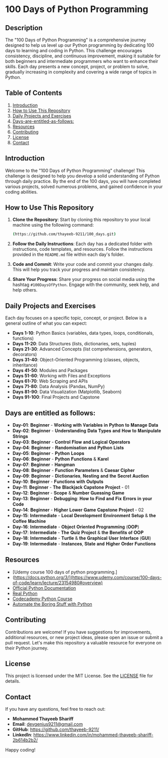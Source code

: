 # 100 Days of Python Programming

## Description

The "100 Days of Python Programming" is a comprehensive journey designed to help us level up our Python programming by dedicating 100 days to learning and coding in Python. This challenge encourages consistency, discipline, and continuous improvement, making it suitable for both beginners and intermediate programmers who want to enhance their skills. Each day presents a new concept, project, or problem to solve, gradually increasing in complexity and covering a wide range of topics in Python.

## Table of Contents

1. [Introduction](#introduction)
2. [How to Use This Repository](#how-to-use-this-repository)
3. [Daily Projects and Exercises](#daily-projects-and-exercises)
4. [Days-are-entitled-as-follows:](https://github.com/thayeeb-9211/100_days_of_python_programming/blob/main/README.md#days-are-entitled-as-follows)
5. [Resources](#resources)
6. [Contributing](#contributing)
7. [License](#license)
8. [Contact](#contact)

## Introduction

Welcome to the "100 Days of Python Programming" challenge! This challenge is designed to help you develop a solid understanding of Python through daily practice. By the end of the 100 days, you will have completed various projects, solved numerous problems, and gained confidence in your coding abilities.

## How to Use This Repository

1. **Clone the Repository**: Start by cloning this repository to your local machine using the following command:
    ```bash
    (https://github.com/thayeeb-9211/100_days.git)
    ```

2. **Follow the Daily Instructions**: Each day has a dedicated folder with instructions, code templates, and resources. Follow the instructions provided in the `README.md` file within each day's folder.

3. **Code and Commit**: Write your code and commit your changes daily. This will help you track your progress and maintain consistency.

4. **Share Your Progress**: Share your progress on social media using the hashtag `#100DaysOfPython`. Engage with the community, seek help, and help others.

## Daily Projects and Exercises

Each day focuses on a specific topic, concept, or project. Below is a general outline of what you can expect:

- **Days 1-10**: Python Basics (variables, data types, loops, conditionals, functions)
- **Days 11-20**: Data Structures (lists, dictionaries, sets, tuples)
- **Days 21-30**: Advanced Concepts (list comprehensions, generators, decorators)
- **Days 31-40**: Object-Oriented Programming (classes, objects, inheritance)
- **Days 41-50**: Modules and Packages
- **Days 51-60**: Working with Files and Exceptions
- **Days 61-70**: Web Scraping and APIs
- **Days 71-80**: Data Analysis (Pandas, NumPy)
- **Days 81-90**: Data Visualization (Matplotlib, Seaborn)
- **Days 91-100**: Final Projects and Capstone

## Days are entitled as follows:
- **Day-01**: 𝐁𝐞𝐠𝐢𝐧𝐧𝐞𝐫 - 𝐖𝐨𝐫𝐤𝐢𝐧𝐠 𝐰𝐢𝐭𝐡 𝐕𝐚𝐫𝐢𝐚𝐛𝐥𝐞𝐬 𝐢𝐧 𝐏𝐲𝐭𝐡𝐨𝐧 𝐭𝐨 𝐌𝐚𝐧𝐚𝐠𝐞 𝐃𝐚𝐭𝐚
- **Day-02**: 𝐁𝐞𝐠𝐢𝐧𝐧𝐞𝐫 - 𝐔𝐧𝐝𝐞𝐫𝐬𝐭𝐚𝐧𝐝𝐢𝐧𝐠 𝐃𝐚𝐭𝐚 𝐓𝐲𝐩𝐞𝐬 𝐚𝐧𝐝 𝐇𝐨𝐰 𝐭𝐨 𝐌𝐚𝐧𝐢𝐩𝐮𝐥𝐚𝐭𝐞 𝐒𝐭𝐫𝐢𝐧𝐠𝐬
- **Day-03**: 𝐁𝐞𝐠𝐢𝐧𝐧𝐞𝐫 - 𝐂𝐨𝐧𝐭𝐫𝐨𝐥 𝐅𝐥𝐨𝐰 𝐚𝐧𝐝 𝐋𝐨𝐠𝐢𝐜𝐚𝐥 𝐎𝐩𝐞𝐫𝐚𝐭𝐨𝐫𝐬
- **Day-04**: 𝐁𝐞𝐠𝐢𝐧𝐧𝐞𝐫 - 𝐑𝐚𝐧𝐝𝐨𝐦𝐢𝐬𝐚𝐭𝐢𝐨𝐧 𝐚𝐧𝐝 𝐏𝐲𝐭𝐡𝐨𝐧 𝐋𝐢𝐬𝐭𝐬
- **Day-05**: 𝐁𝐞𝐠𝐢𝐧𝐧𝐞𝐫 - 𝐏𝐲𝐭𝐡𝐨𝐧 𝐋𝐨𝐨𝐩𝐬
- **Day-06**: 𝐁𝐞𝐠𝐢𝐧𝐧𝐞𝐫 - 𝐏𝐲𝐭𝐡𝐨𝐧 𝐅𝐮𝐧𝐜𝐭𝐢𝐨𝐧𝐬 & 𝐊𝐚𝐫𝐞𝐥
- **Day-07**: 𝐁𝐞𝐠𝐢𝐧𝐧𝐞𝐫 - 𝐇𝐚𝐧𝐠𝐦𝐚𝐧
- **Day-08**: 𝐁𝐞𝐠𝐢𝐧𝐧𝐞𝐫 - 𝐅𝐮𝐧𝐜𝐭𝐢𝐨𝐧 𝐏𝐚𝐫𝐚𝐦𝐞𝐭𝐞𝐫𝐬 & 𝐂𝐚𝐞𝐬𝐚𝐫 𝐂𝐢𝐩𝐡𝐞𝐫
- **Day-09**: 𝐁𝐞𝐠𝐢𝐧𝐧𝐞𝐫 - 𝐃𝐢𝐜𝐭𝐢𝐨𝐧𝐚𝐫𝐢𝐞𝐬, 𝐍𝐞𝐬𝐭𝐢𝐧𝐠 𝐚𝐧𝐝 𝐭𝐡𝐞 𝐒𝐞𝐜𝐫𝐞𝐭 𝐀𝐮𝐜𝐭𝐢𝐨𝐧
- **Day-10**: 𝐁𝐞𝐠𝐢𝐧𝐧𝐞𝐫 - 𝐅𝐮𝐧𝐜𝐭𝐢𝐨𝐧𝐬 𝐰𝐢𝐭𝐡 𝐎𝐮𝐭𝐩𝐮𝐭𝐬
- **Day-11**: 𝐁𝐞𝐠𝐢𝐧𝐧𝐞𝐫 - 𝐓𝐡𝐞 𝐁𝐥𝐚𝐜𝐤𝐣𝐚𝐜𝐤 𝐂𝐚𝐩𝐬𝐭𝐨𝐧𝐞 𝐏𝐫𝐨𝐣𝐞𝐜𝐭 - 01
- **Day-12**: 𝐁𝐞𝐠𝐢𝐧𝐧𝐞𝐫 - 𝐒𝐜𝐨𝐩𝐞 & 𝐍𝐮𝐦𝐛𝐞𝐫 𝐆𝐮𝐞𝐬𝐬𝐢𝐧𝐠 𝐆𝐚𝐦𝐞
- **Day-13**: 𝐁𝐞𝐠𝐢𝐧𝐧𝐞𝐫 - 𝐃𝐞𝐛𝐮𝐠𝐠𝐢𝐧𝐠: 𝐇𝐨𝐰 𝐭𝐨 𝐅𝐢𝐧𝐝 𝐚𝐧𝐝 𝐅𝐢𝐱 𝐄𝐫𝐫𝐨𝐫𝐬 𝐢𝐧 𝐲𝐨𝐮𝐫 𝐂𝐨𝐝𝐞
- **Day-14**: 𝐁𝐞𝐠𝐢𝐧𝐧𝐞𝐫 - 𝐇𝐢𝐠𝐡𝐞𝐫 𝐋𝐨𝐰𝐞𝐫 𝐆𝐚𝐦𝐞 𝐂𝐚𝐩𝐬𝐭𝐨𝐧𝐞 𝐏𝐫𝐨𝐣𝐞𝐜𝐭 - 02
- **Day-15**: 𝐈𝐧𝐭𝐞𝐫𝐦𝐞𝐝𝐢𝐚𝐭𝐞 - 𝐋𝐨𝐜𝐚𝐥 𝐃𝐞𝐯𝐞𝐥𝐨𝐩𝐦𝐞𝐧𝐭 𝐄𝐧𝐯𝐢𝐫𝐨𝐧𝐦𝐞𝐧𝐭 𝐒𝐞𝐭𝐮𝐩 & 𝐭𝐡𝐞 𝐂𝐨𝐟𝐟𝐞𝐞 𝐌𝐚𝐜𝐡𝐢𝐧𝐞
- **Day-16**: 𝐈𝐧𝐭𝐞𝐫𝐦𝐞𝐝𝐢𝐚𝐭𝐞 - 𝐎𝐛𝐣𝐞𝐜𝐭 𝐎𝐫𝐢𝐞𝐧𝐭𝐞𝐝 𝐏𝐫𝐨𝐠𝐫𝐚𝐦𝐦𝐢𝐧𝐠 (𝐎𝐎𝐏)
- **Day-17**: 𝐈𝐧𝐭𝐞𝐫𝐦𝐞𝐝𝐢𝐚𝐭𝐞 - 𝐓𝐡𝐞 𝐐𝐮𝐢𝐳 𝐏𝐫𝐨𝐣𝐞𝐜𝐭 & 𝐭𝐡𝐞 𝐁𝐞𝐧𝐞𝐟𝐢𝐭𝐬 𝐨𝐟 𝐎𝐎𝐏
- **Day-18**: 𝐈𝐧𝐭𝐞𝐫𝐦𝐞𝐝𝐢𝐚𝐭𝐞 - 𝐓𝐮𝐫𝐭𝐥𝐞 & 𝐭𝐡𝐞 𝐆𝐫𝐚𝐩𝐡𝐢𝐜𝐚𝐥 𝐔𝐬𝐞𝐫 𝐈𝐧𝐭𝐞𝐫𝐟𝐚𝐜𝐞 (𝐆𝐔𝐈)
- **Day-19**: 𝐈𝐧𝐭𝐞𝐫𝐦𝐞𝐝𝐢𝐚𝐭𝐞 - 𝐈𝐧𝐬𝐭𝐚𝐧𝐜𝐞𝐬, 𝐒𝐭𝐚𝐭𝐞 𝐚𝐧𝐝 𝐇𝐢𝐠𝐡𝐞𝐫 𝐎𝐫𝐝𝐞𝐫 𝐅𝐮𝐧𝐜𝐭𝐢𝐨𝐧𝐬
## Resources

- [Udemy course 100 days of python programming.]
- (https://docs.python.org/3/](https://www.udemy.com/course/100-days-of-code/learn/lecture/23154980#overview)
- [Official Python Documentation](https://docs.python.org/3/)
- [Real Python](https://realpython.com/)
- [Codecademy Python Course](https://www.codecademy.com/learn/learn-python-3)
- [Automate the Boring Stuff with Python](https://automatetheboringstuff.com/)

## Contributing

Contributions are welcome! If you have suggestions for improvements, additional resources, or new project ideas, please open an issue or submit a pull request. Let's make this repository a valuable resource for everyone on their Python journey.

## License

This project is licensed under the MIT License. See the [LICENSE](LICENSE) file for details.

## Contact

If you have any questions, feel free to reach out:

- **Mohammed Thayeeb Shariff**
- **Email**: devgenius9211@gmail.com 
- **GitHub**: https://github.com/thayeeb-9211/
- **LinkedIn**: https://www.linkedin.com/in/mohammed-thayeeb-shariff-2b614b2b2/

Happy coding!
